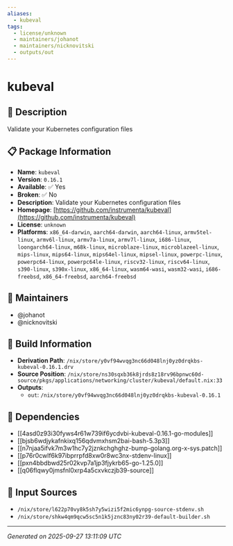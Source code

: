 ```yaml
---
aliases:
  - kubeval
tags:
  - license/unknown
  - maintainers/johanot
  - maintainers/nicknovitski
  - outputs/out
---
```


# kubeval

## 📝 Description

Validate your Kubernetes configuration files

## 📋 Package Information

- **Name**: `kubeval`
- **Version**: `0.16.1`
- **Available**: ✅ Yes
- **Broken**: ✅ No
- **Description**: Validate your Kubernetes configuration files
- **Homepage**: [https://github.com/instrumenta/kubeval](https://github.com/instrumenta/kubeval)
- **License**: `unknown`
- **Platforms**: `x86_64-darwin`, `aarch64-darwin`, `aarch64-linux`, `armv5tel-linux`, `armv6l-linux`, `armv7a-linux`, `armv7l-linux`, `i686-linux`, `loongarch64-linux`, `m68k-linux`, `microblaze-linux`, `microblazeel-linux`, `mips-linux`, `mips64-linux`, `mips64el-linux`, `mipsel-linux`, `powerpc-linux`, `powerpc64-linux`, `powerpc64le-linux`, `riscv32-linux`, `riscv64-linux`, `s390-linux`, `s390x-linux`, `x86_64-linux`, `wasm64-wasi`, `wasm32-wasi`, `i686-freebsd`, `x86_64-freebsd`, `aarch64-freebsd`
## 👥 Maintainers

- @johanot
- @nicknovitski


## 🔧 Build Information

- **Derivation Path**: `/nix/store/y0vf94wvqg3nc66d048lnj0yz0drqkbs-kubeval-0.16.1.drv`
- **Source Position**: `/nix/store/ns30sqxb36k8jrds8z18rv96bpnwc60d-source/pkgs/applications/networking/cluster/kubeval/default.nix:33`
- **Outputs**:
  - `out`:  `/nix/store/y0vf94wvqg3nc66d048lnj0yz0drqkbs-kubeval-0.16.1`

## 🔗 Dependencies

- [[4asd0z93i30fyws4r61w739if6ycdvbi-kubeval-0.16.1-go-modules]]
- [[bjsb6wdjykafnkixq156qdvmxhsm2bai-bash-5.3p3]]
- [[n7njaa5ifvk7m3w1hc7y2jznkchghghz-bump-golang.org-x-sys.patch]]
- [[p76r0cwlf6k97ibprrpfd8xw0r8wc3nx-stdenv-linux]]
- [[pxn4bbdbwd25r02kvp7a1jp3fjykrb65-go-1.25.0]]
- [[q06flqwy0jmsfnl0xrp4a5cxvkczjb39-source]]

## 📁 Input Sources

- `/nix/store/l622p70vy8k5sh7y5wizi5f2mic6ynpg-source-stdenv.sh`
- `/nix/store/shkw4qm9qcw5sc5n1k5jznc83ny02r39-default-builder.sh`

---
*Generated on 2025-09-27 13:11:09 UTC*
